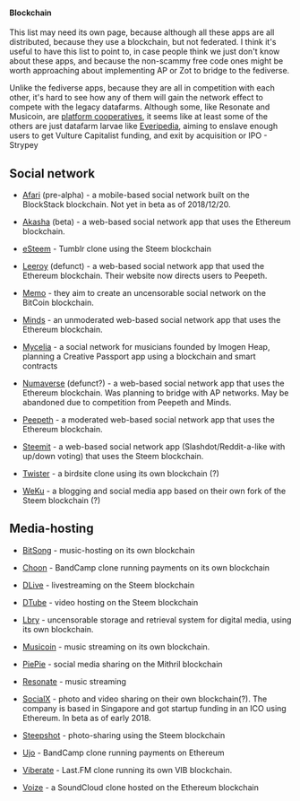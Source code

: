 #### Blockchain

This list may need its own page, because although all these apps are all distributed, because they use a blockchain, but not federated. I think it's useful to have this list to point to, in case people think we just don't know about these apps, and because the non-scammy free code ones might be worth approaching about implementing AP or Zot to bridge to the fediverse.

Unlike the fediverse apps, because they are all in competition with each other, it's hard to see how any of them will gain the network effect to compete with the legacy datafarms. Although some, like Resonate and Musicoin, are [platform cooperatives](https://www.opendemocracy.net/oliver-sylvester-bradley/ours-to-hack-and-own), it seems like at least some of the others are just datafarm larvae like [Everipedia](https://davidgerard.co.uk/blockchain/2018/10/13/everipedia-the-wikipedia-for-being-wrong-but-on-the-blockchain/), aiming to enslave enough users to get Vulture Capitalist funding, and exit by acquisition or IPO - Strypey

## Social network

* [Afari](https://www.afari.io/) (pre-alpha) - a mobile-based social network built on the BlockStack blockchain. Not yet in beta as of 2018/12/20.

* [Akasha](https://akasha.world/) (beta) - a web-based social network app that uses the Ethereum blockchain.

* [eSteem](https://esteem.app/) - Tumblr clone using the Steem blockchain

* [Leeroy](https://leeroy.io/) (defunct) - a web-based social network app that used the Ethereum blockchain. Their website now directs users to Peepeth.

* [Memo](https://memo.cash/) - they aim to create an uncensorable social network on the BitCoin blockchain.

* [Minds](http://minds.com/) - an unmoderated web-based social network app that uses the Ethereum blockchain.

* [Mycelia](http://myceliaformusic.org/) - a social network for musicians founded by Imogen Heap, planning a Creative Passport app using a blockchain and smart contracts

* [Numaverse](https://numaverse.com/) (defunct?) - a web-based social network app that uses the Ethereum blockchain. Was planning to bridge with AP networks. May be abandoned due to competition from Peepeth and Minds.

* [Peepeth](https://peepeth.com/) - a moderated web-based social network app that uses the Ethereum blockchain.

* [Steemit](https://steemit.com) - a web-based social network app (Slashdot/Reddit-a-like with up/down voting) that uses the Steem blockchain.

* [Twister](http://twister.net.co/) - a birdsite clone using its own blockchain (?)

* [WeKu](https://weku.io/) - a blogging and social media app based on their own fork of the Steem blockchain (?)

## Media-hosting

* [BitSong](https://bitsong.io/) - music-hosting on its own blockchain

* [Choon](https://choon.co/) - BandCamp clone running payments on its own blockchain

* [DLive](https://dlive.tv/) - livestreaming on the Steem blockchain

* [DTube](https://d.tube/) - video hosting on the Steem blockchain

* [Lbry](https://lbry.io/) - uncensorable storage and retrieval system for digital media, using its own blockchain.

* [Musicoin](https://musicoin.org/) - music streaming on its own blockchain.

* [PiePie](https://piepieapp.com/) - social media sharing on the Mithril blockchain

* [Resonate](http://resonate.is/) - music streaming

* [SocialX](https://socialx.network/) - photo and video sharing on their own blockchain(?). The company is based in Singapore and got startup funding in an ICO using Ethereum. In beta as of early 2018.

* [Steepshot](https://steepshot.io/) - photo-sharing using the Steem blockchain

* [Ujo](https://ujomusic.com/) - BandCamp clone running payments on Ethereum

* [Viberate](https://www.viberate.io/) - Last.FM clone running its own VIB blockchain.

* [Voize](https://www.voise.com/) - a SoundCloud clone hosted on the Ethereum blockchain